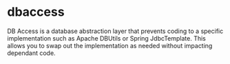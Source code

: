 dbaccess
========

DB Access is a database abstraction layer that prevents coding to a specific implementation such as Apache DBUtils or Spring JdbcTemplate. This allows you to swap out the implementation as needed without impacting dependant code.
